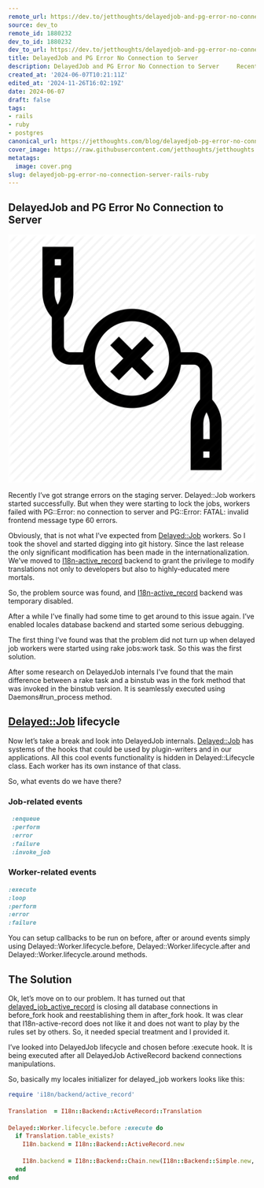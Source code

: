 ```yaml
---
remote_url: https://dev.to/jetthoughts/delayedjob-and-pg-error-no-connection-to-server-21e4
source: dev_to
remote_id: 1880232
dev_to_id: 1880232
dev_to_url: https://dev.to/jetthoughts/delayedjob-and-pg-error-no-connection-to-server-21e4
title: DelayedJob and PG Error No Connection to Server
description: DelayedJob and PG Error No Connection to Server     Recently I've got strange errors on the...
created_at: '2024-06-07T10:21:11Z'
edited_at: '2024-11-26T16:02:19Z'
date: 2024-06-07
draft: false
tags:
- rails
- ruby
- postgres
canonical_url: https://jetthoughts.com/blog/delayedjob-pg-error-no-connection-server-rails-ruby/
cover_image: https://raw.githubusercontent.com/jetthoughts/jetthoughts.github.io/master/content/blog/delayedjob-pg-error-no-connection-server-rails-ruby/cover.png
metatags:
  image: cover.png
slug: delayedjob-pg-error-no-connection-server-rails-ruby
---
```


## DelayedJob and PG Error No Connection to Server

![](file_0.png)

Recently I’ve got strange errors on the staging server. Delayed::Job workers started successfully. But when they were starting to lock the jobs, workers failed with PG::Error: no connection to server and PG::Error: FATAL: invalid frontend message type 60 errors.

Obviously, that is not what I’ve expected from [Delayed::Job](https://github.com/collectiveidea/delayed_job) workers. So I took the shovel and started digging into git history. Since the last release the only significant modification has been made in the internationalization. We’ve moved to [I18n-active_record](https://github.com/svenfuchs/i18n-active_record) backend to grant the privilege to modify translations not only to developers but also to highly-educated mere mortals.

So, the problem source was found, and [I18n-active_record](https://github.com/svenfuchs/i18n-active_record) backend was temporary disabled.

After a while I’ve finally had some time to get around to this issue again. I’ve enabled locales database backend and started some serious debugging.

The first thing I’ve found was that the problem did not turn up when delayed job workers were started using rake jobs:work task. So this was the first solution.

After some research on DelayedJob internals I’ve found that the main difference between a rake task and a binstub was in the fork method that was invoked in the binstub version. It is seamlessly executed using Daemons#run_process method.

## [Delayed::Job](https://github.com/collectiveidea/delayed_job) lifecycle

Now let’s take a break and look into DelayedJob internals. [Delayed::Job](https://github.com/collectiveidea/delayed_job) has systems of the hooks that could be used by plugin-writers and in our applications. All this cool events functionality is hidden in Delayed::Lifecycle class. Each worker has its own instance of that class.

So, what events do we have there?

### Job-related events

```ruby
 :enqueue
 :perform
 :error
 :failure
 :invoke_job
```

### Worker-related events

```ruby
:execute
:loop
:perform
:error
:failure
```

You can setup callbacks to be run on before, after or around events simply using Delayed::Worker.lifecycle.before, Delayed::Worker.lifecycle.after and Delayed::Worker.lifecycle.around methods.

## The Solution

Ok, let’s move on to our problem. It has turned out that [delayed_job_active_record](https://github.com/collectiveidea/delayed_job_active_record) is closing all database connections in before_fork hook and reestablishing them in after_fork hook. It was clear that I18n-active-record does not like it and does not want to play by the rules set by others. So, it needed special treatment and I provided it.

I’ve looked into DelayedJob lifecycle and chosen before :execute hook. It is being executed after all DelayedJob ActiveRecord backend connections manipulations.

So, basically my locales initializer for delayed_job workers looks like this:

```ruby
require 'i18n/backend/active_record'
  
Translation  = I18n::Backend::ActiveRecord::Translation

Delayed::Worker.lifecycle.before :execute do
  if Translation.table_exists?
    I18n.backend = I18n::Backend::ActiveRecord.new

    I18n.backend = I18n::Backend::Chain.new(I18n::Backend::Simple.new, I18n.backend)
  end
end
```
